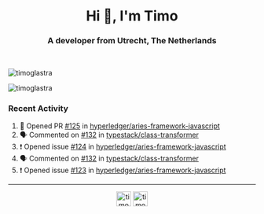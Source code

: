 <h1 align="center">Hi 👋, I'm Timo</h1>
<h3 align="center">A developer from Utrecht, The Netherlands</h3>
<br/>
<!-- https://github.com/rahuldkjain/github-profile-readme-generator --!>

<p align="left"><img src="https://github-readme-stats.vercel.app/api?username=timoglastra&show_icons=true&count_private=true&" alt="timoglastra" /></p>

<!--
Github language stats
<p align="left"><img src="https://github-readme-stats.vercel.app/api/top-langs/?username=timoglastra&layout=compact" alt="timoglastra" /><p>
-->

<!-- Codestats language stats -->
<p align="left"><img src="https://codestats-readme.vercel.app/api/top-langs/?username=timoglastra&layout=compact&language_count=12" alt="timoglastra" /><p>  
  
<h3>Recent Activity</h3>

<!--START_SECTION:activity-->
1. 💪 Opened PR [#125](https://github.com/hyperledger/aries-framework-javascript/pull/125) in [hyperledger/aries-framework-javascript](https://github.com/hyperledger/aries-framework-javascript)
2. 🗣 Commented on [#132](https://github.com/typestack/class-transformer/issues/132) in [typestack/class-transformer](https://github.com/typestack/class-transformer)
3. ❗️ Opened issue [#124](https://github.com/hyperledger/aries-framework-javascript/issues/124) in [hyperledger/aries-framework-javascript](https://github.com/hyperledger/aries-framework-javascript)
4. 🗣 Commented on [#132](https://github.com/typestack/class-transformer/issues/132) in [typestack/class-transformer](https://github.com/typestack/class-transformer)
5. ❗️ Opened issue [#123](https://github.com/hyperledger/aries-framework-javascript/issues/123) in [hyperledger/aries-framework-javascript](https://github.com/hyperledger/aries-framework-javascript)
<!--END_SECTION:activity-->

---

<p align="center">
<a href="https://twitter.com/timoglastra" target="blank"><img align="center" src="https://cdn.jsdelivr.net/npm/simple-icons@3.0.1/icons/twitter.svg" alt="timoglastra" height="30" width="30" /></a>
<a href="https://linkedin.com/in/timoglastra" target="blank"><img align="center" src="https://cdn.jsdelivr.net/npm/simple-icons@3.0.1/icons/linkedin.svg" alt="timoglastra" height="30" width="30" /></a>
</p>



